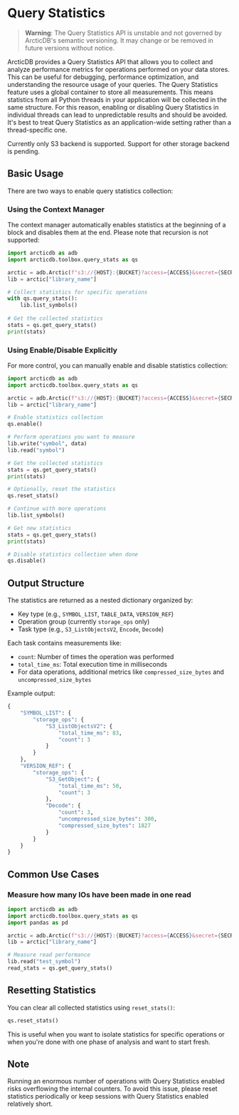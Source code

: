 # Query Statistics

> **Warning**: The Query Statistics API is unstable and not governed by ArcticDB's semantic versioning. It may change or be removed in future versions without notice.

ArcticDB provides a Query Statistics API that allows you to collect and analyze performance metrics for operations performed on your data stores.
This can be useful for debugging, performance optimization, and understanding the resource usage of your queries.
The Query Statistics feature uses a global container to store all measurements. This means statistics from all Python threads in your application will be collected in the same structure. 
For this reason, enabling or disabling Query Statistics in individual threads can lead to unpredictable results and should be avoided. It's best to treat Query Statistics as an application-wide setting rather than a thread-specific one.

Currently only S3 backend is supported. Support for other storage backend is pending.

## Basic Usage

There are two ways to enable query statistics collection:

### Using the Context Manager

The context manager automatically enables statistics at the beginning of a block and disables them at the end.
Please note that recursion is not supported:

```python
import arcticdb as adb
import arcticdb.toolbox.query_stats as qs

arctic = adb.Arctic(f"s3://{HOST}:{BUCKET}?access={ACCESS}&secret={SECRET}")
lib = arctic["library_name"]

# Collect statistics for specific operations
with qs.query_stats():
    lib.list_symbols()
    
# Get the collected statistics
stats = qs.get_query_stats()
print(stats)
```

### Using Enable/Disable Explicitly

For more control, you can manually enable and disable statistics collection:

```python
import arcticdb as adb
import arcticdb.toolbox.query_stats as qs

arctic = adb.Arctic(f"s3://{HOST}:{BUCKET}?access={ACCESS}&secret={SECRET}")
lib = arctic["library_name"]

# Enable statistics collection
qs.enable()

# Perform operations you want to measure
lib.write("symbol", data)
lib.read("symbol")

# Get the collected statistics
stats = qs.get_query_stats()
print(stats)

# Optionally, reset the statistics
qs.reset_stats()

# Continue with more operations
lib.list_symbols()

# Get new statistics
stats = qs.get_query_stats()
print(stats)

# Disable statistics collection when done
qs.disable()
```

## Output Structure

The statistics are returned as a nested dictionary organized by:
- Key type (e.g., `SYMBOL_LIST`, `TABLE_DATA`, `VERSION_REF`)
- Operation group (currently `storage_ops` only)
- Task type (e.g., `S3_ListObjectsV2`, `Encode`, `Decode`)

Each task contains measurements like:
- `count`: Number of times the operation was performed
- `total_time_ms`: Total execution time in milliseconds
- For data operations, additional metrics like `compressed_size_bytes` and `uncompressed_size_bytes`

Example output:

```python
{
    "SYMBOL_LIST": {
        "storage_ops": {
            "S3_ListObjectsV2": {
                "total_time_ms": 83,
                "count": 3
            }
        }
    },
    "VERSION_REF": {
        "storage_ops": {
            "S3_GetObject": {
                "total_time_ms": 50,
                "count": 3
            },
            "Decode": {
                "count": 3,
                "uncompressed_size_bytes": 300,
                "compressed_size_bytes": 1827
            }
        }
    }
}
```

## Common Use Cases

### Measure how many IOs have been made in one read

```python
import arcticdb as adb
import arcticdb.toolbox.query_stats as qs
import pandas as pd

arctic = adb.Arctic(f"s3://{HOST}:{BUCKET}?access={ACCESS}&secret={SECRET}")
lib = arctic["library_name"]

# Measure read performance
lib.read("test_symbol")
read_stats = qs.get_query_stats()
```

## Resetting Statistics

You can clear all collected statistics using `reset_stats()`:

```python
qs.reset_stats()
```

This is useful when you want to isolate statistics for specific operations or when you're done with one phase of analysis and want to start fresh.

## Note
Running an enormous number of operations with Query Statistics enabled risks overflowing the internal counters. To avoid this issue, please reset statistics periodically or keep sessions with Query Statistics enabled relatively short.
```